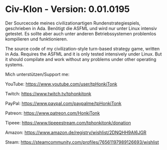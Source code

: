 # Civ-Klon - Version: 0.01.0195
Der Sourcecode meines civilizationartigen Rundenstrategiespiels, geschrieben in Ada.
Benötigt die ASFML und wird nur unter Linux intensiv getestet. Es sollte aber auch unter anderen Betriebssystemen problemlos kompilieren und funktionieren.

The source code of my civilization-style turn-based strategy game, written in Ada.
Requires the ASFML and it is only tested intensively under Linux. But it should compilate and work without any problems under other operating systems.

Mich unterstützen/Support me:

YouTube: https://www.youtube.com/user/tpHonkiTonk

Twitch: https://www.twitch.tv/tphonkitonk

PayPal: https://www.paypal.com/paypalme/tpHonkiTonk

Patreon: https://www.patreon.com/HonkiTonk

Tipeee: https://www.tipeeestream.com/tphonkitonk/donation

Amazon: https://www.amazon.de/registry/wishlist/2DNQHH9AI6JGR

Steam: https://steamcommunity.com/profiles/76561197989126693/wishlist